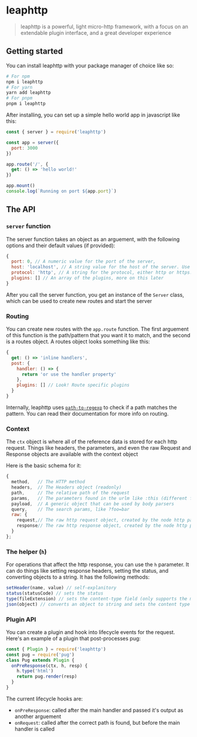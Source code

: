 # leaphttp

> leaphttp is a powerful, light micro-http framework, with a focus on an extendable plugin interface, and a great developer experience

## Getting started

You can install leaphttp with your package manager of choice like so:

```sh
# For npm
npm i leaphttp
# For yarn
yarn add leaphttp
# For pnpm
pnpm i leaphttp
```

After installing, you can set up a simple hello world app in javascript like this:

```js
const { server } = require('leaphttp')

const app = server({
  port: 3000
})

app.route('/', {
  get: () => 'hello world!'
})

app.mount()
console.log(`Running on port ${app.port}`)
```

## The API

### `server` function

The server function takes an object as an arguement, with the following options and their default values (if provided):

```js
{
  port: 0, // A numeric value for the port of the server,
  host: 'localhost', // A string value for the host of the server. Use '0.0.0.0' for port forwarding,
  protocol: 'http', // A string for the protocol, either http or https. Doesn't really do much at the moment
  plugins: [] // An array of the plugins, more on this later
}
```

After you call the server function, you get an instance of the `Server` class, which can be used to create new routes and start the server

### Routing

You can create new routes with the `app.route` function. The first arguement of this function is the path/pattern that you want it to match, and the second is a routes object. A routes object looks something like this:

```js
{
  get: () => 'inline handlers',
  post: {
    handler: () => {
      return 'or use the handler property'
    },
    plugins: [] // Look! Route specific plugins
  }
}
```

Internally, leaphttp uses [`path-to-regexp`](https://github.com/pillarjs/path-to-regexp) to check if a path matches the pattern. You can read their documentation for more info on routing.

### Context

The `ctx` object is where all of the reference data is stored for each http request. Things like headers, the parameters, and even the raw Request and Response objects are available with the context object

Here is the basic schema for it:

```js
{
  method,   // The HTTP method
  headers,  // The Headers object (readonly)
  path,     // The relative path of the request
  params,   // The parameters found in the urlm like :this (different from search params)
  payload,  // A generic object that can be used by body parsers
  query,    // The search params, like ?foo=bar
  raw: {
    request,// The raw http request object, created by the node http package
    response// The raw http response object, created by the node http package
  }
};
```

### The helper (`h`)

For operations that affect the http response, you can use the `h` parameter. It can do things like setting response headers, setting the status, and converting objects to a string. It has the following methods:

```js
setHeader(name, value) // self-explanitory
status(statusCode) // sets the status
type(fileExtension) // sets the content-type field (only supports the most common mime types)
json(object) // converts an object to string and sets the content type
```

### Plugin API

You can create a plugin and hook into lifecycle events for the request. Here's an example of a plugin that post-processes pug:

```js
const { Plugin } = require('leaphttp')
const pug = require('pug')
class Pug extends Plugin {
  onPreResponse(ctx, h, resp) {
    h.type('html')
    return pug.render(resp)
  }
}
```

The current lifecycle hooks are:
- `onPreResponse`: called after the main handler and passed it's output as another arguement
- `onRequest`: called after the correct path is found, but before the main handler is called